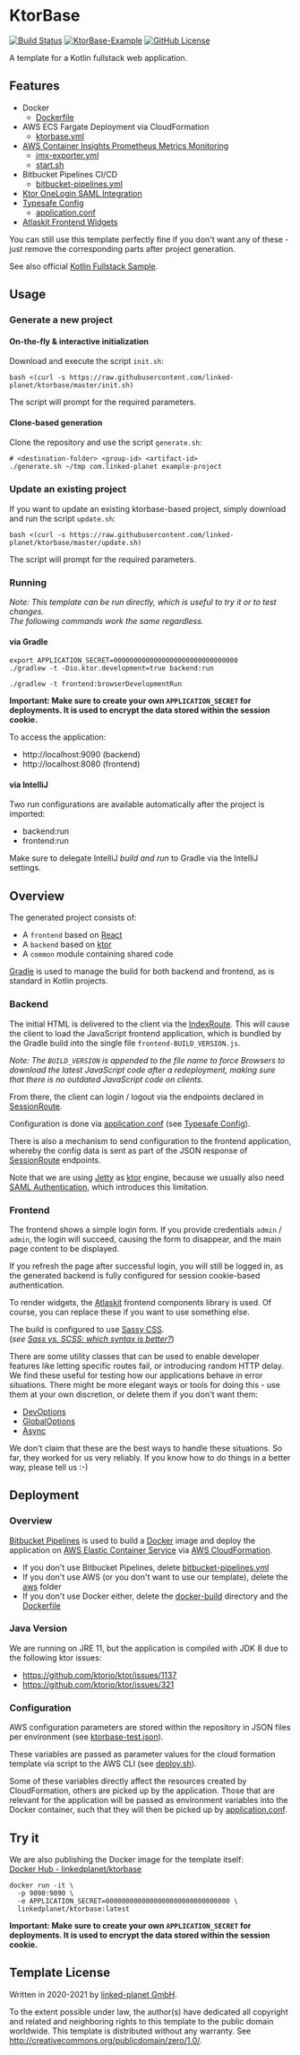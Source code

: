 # KtorBase
[![Build Status](https://github.com/linked-planet/ktorbase/actions/workflows/ktorbase.yml/badge.svg)](https://github.com/linked-planet/ktorbase/actions/workflows/ktorbase.yml)
[![KtorBase-Example](https://github.com/linked-planet/ktorbase/actions/workflows/ktorbase-example.yml/badge.svg)](https://github.com/linked-planet/ktorbase/actions/workflows/ktorbase-example.yml)
[![GitHub License](https://img.shields.io/badge/license-CC0%201.0%20Universal-blue.svg?style=flat)](https://creativecommons.org/publicdomain/zero/1.0/legalcode)

A template for a Kotlin fullstack web application.


## Features
- Docker
  - [Dockerfile](Dockerfile)
- AWS ECS Fargate Deployment via CloudFormation
  - [ktorbase.yml](aws/templates/ktorbase.yml)
- [AWS Container Insights Prometheus Metrics Monitoring][aws-prometheus]
  - [jmx-exporter.yml](docker-build/jmx-exporter.yml)
  - [start.sh](docker-build/start.sh)
- Bitbucket Pipelines CI/CD
  - [bitbucket-pipelines.yml](bitbucket-pipelines.yml)
- [Ktor OneLogin SAML Integration][ktor-onelogin-saml]
- [Typesafe Config][tsconfig]
  - [application.conf](backend/src/main/resources/application.conf)
- [Atlaskit Frontend Widgets][atlaskit]

You can still use this template perfectly fine if you don't want any of these - just remove the corresponding parts
after project generation.

See also official [Kotlin Fullstack Sample][kotlin-fullstack-sample].


## Usage

### Generate a new project

#### On-the-fly & interactive initialization
Download and execute the script `init.sh`:
```
bash <(curl -s https://raw.githubusercontent.com/linked-planet/ktorbase/master/init.sh)
```

The script will prompt for the required parameters.

#### Clone-based generation
Clone the repository and use the script `generate.sh`:
```
# <destination-folder> <group-id> <artifact-id>
./generate.sh ~/tmp com.linked-planet example-project
```

### Update an existing project

If you want to update an existing ktorbase-based project, simply download and run the script `update.sh`: 
```
bash <(curl -s https://raw.githubusercontent.com/linked-planet/ktorbase/master/update.sh)
```

The script will prompt for the required parameters.

### Running
*Note: This template can be run directly, which is useful to try it or to
test changes.  
The following commands work the same regardless.*

#### via Gradle
```
export APPLICATION_SECRET=0000000000000000000000000000000
./gradlew -t -Dio.ktor.development=true backend:run
```
```
./gradlew -t frontend:browserDevelopmentRun
```
**Important: Make sure to create your own `APPLICATION_SECRET` for deployments.
It is used to encrypt the data stored within the session cookie.**

To access the application:
- http://localhost:9090 (backend)
- http://localhost:8080 (frontend)

#### via IntelliJ
Two run configurations are available automatically after the project is imported:
- backend:run
- frontend:run

Make sure to delegate IntelliJ *build and run* to Gradle via the IntelliJ settings.


## Overview
The generated project consists of:

- A `frontend` based on [React][react]
- A `backend` based on [ktor][ktor]
- A `common` module containing shared code

[Gradle][gradle] is used to manage the build for both backend and frontend,
as is standard in Kotlin projects.


### Backend
The initial HTML is delivered to the client via the
[IndexRoute](backend/src/main/kotlin/com/linkedplanet/ktorbase/routes/IndexRoute.kt).
This will cause the client to load the JavaScript frontend
application, which is bundled by the Gradle build into the single
file `frontend-BUILD_VERSION.js`.

*Note: The `BUILD_VERSION` is appended to the file name to force
Browsers to download the latest JavaScript code after a redeployment,
making sure that there is no outdated JavaScript code on clients.*

From there, the client can login / logout via the endpoints declared
in [SessionRoute](backend/src/main/kotlin/com/linkedplanet/ktorbase/routes/SessionRoute.kt).

Configuration is done via [application.conf](backend/src/main/resources/application.conf)
(see [Typesafe Config][tsconfig]).

There is also a mechanism to send configuration to the frontend
application, whereby the config data is sent as part of the JSON
response of [SessionRoute](backend/src/main/kotlin/com/linkedplanet/ktorbase/routes/SessionRoute.kt)
endpoints.

Note that we are using [Jetty][jetty] as [ktor][ktor] engine, because we usually also
need [SAML Authentication][ktor-onelogin-saml], which introduces this
limitation.


### Frontend
The frontend shows a simple login form. If you provide credentials
`admin` / `admin`, the login will succeed, causing the form to
disappear, and the main page content to be displayed.

If you refresh the page after successful login, you will still be
logged in, as the generated backend is fully configured for
session cookie-based authentication.

To render widgets, the [Atlaskit][atlaskit] frontend
components library is used. Of course, you can replace these if you
want to use something else.

The build is configured to use [Sassy CSS][sass].  
(*see [Sass vs. SCSS: which syntax is better?][sassy-vs-scss]*)

There are some utility classes
that can be used to enable developer features like letting specific
routes fail, or introducing random HTTP delay. We find these
useful for testing how our applications behave in error situations.
There might be more elegant ways or tools for doing this - use them
at your own discretion, or delete them if you don't want them:
- [DevOptions](frontend/src/main/kotlin/com/linkedplanet/ktorbase/DevOptions.kt)
- [GlobalOptions](frontend/src/main/kotlin/com/linkedplanet/ktorbase/GlobalOptions.kt)
- [Async](frontend/src/main/kotlin/com/linkedplanet/ktorbase/util/Async.kt)

We don't claim that these are the best ways to handle these situations. So far,
they worked for us very reliably. If you know how to do things in a better way,
please tell us :-)


## Deployment
### Overview
[Bitbucket Pipelines][bitbucket-pipelines] is used to build a
[Docker][docker] image and deploy the application on
[AWS Elastic Container Service][aws-ecs] via [AWS CloudFormation][aws-cloudformation].

- If you don't use Bitbucket Pipelines, delete [bitbucket-pipelines.yml](bitbucket-pipelines.yml)
- If you don't use AWS (or you don't want to use our template), delete
  the [aws](aws) folder
- If you don't use Docker either, delete the [docker-build](docker-build) directory
  and the [Dockerfile](Dockerfile)

### Java Version
We are running on JRE 11, but the application is compiled with JDK 8 due to the following
ktor issues:
- https://github.com/ktorio/ktor/issues/1137
- https://github.com/ktorio/ktor/issues/321

### Configuration
AWS configuration parameters are stored within the repository in JSON files per
environment (see [ktorbase-test.json](aws/templates/ktorbase-test.json)).

These variables are passed as parameter values for the cloud formation template
via script to the AWS CLI (see [deploy.sh](pipelines/deploy.sh)).

Some of these variables directly affect the resources created by CloudFormation,
others are picked up by the application. Those that are relevant for the application
will be passed as environment variables into the Docker container, such that they will
then be picked up by [application.conf](backend/src/main/resources/application.conf).


## Try it
We are also publishing the Docker image for the template itself:  
[Docker Hub - linkedplanet/ktorbase](https://hub.docker.com/repository/docker/linkedplanet/ktorbase)  
```
docker run -it \
  -p 9090:9090 \
  -e APPLICATION_SECRET=0000000000000000000000000000000 \
  linkedplanet/ktorbase:latest
```

**Important: Make sure to create your own `APPLICATION_SECRET` for deployments.
It is used to encrypt the data stored within the session cookie.**



## Template License
Written in 2020-2021 by [linked-planet GmbH](https://www.linked-planet.com).

To the extent possible under law, the author(s) have dedicated all copyright and related
and neighboring rights to this template to the public domain worldwide.
This template is distributed without any warranty. See <http://creativecommons.org/publicdomain/zero/1.0/>.


[g8]: http://www.foundweekends.org/giter8/
[react]: https://reactjs.org/
[ktor]: https://ktor.io/
[gradle]: https://gradle.org/
[tsconfig]: https://github.com/lightbend/config/
[atlaskit]: https://atlaskit.atlassian.com/
[sass]: https://sass-lang.com/
[sassy-vs-scss]: http://thesassway.com/editorial/sass-vs-scss-which-syntax-is-better
[ktor-onelogin-saml]: https://github.com/linked-planet/ktor-onelogin-saml
[bitbucket-pipelines]: https://bitbucket.org/product/features/pipelines
[docker]: https://www.docker.com/
[aws-ecs]: https://aws.amazon.com/ecs/
[aws-cloudformation]: https://aws.amazon.com/cloudformation/
[collectd]: https://collectd.org/
[kotlin-fullstack-sample]: https://github.com/Kotlin/kotlin-full-stack-application-demo
[jetty]: https://www.eclipse.org/jetty/
[aws-prometheus]: https://docs.aws.amazon.com/AmazonCloudWatch/latest/monitoring/ContainerInsights-Prometheus.html
